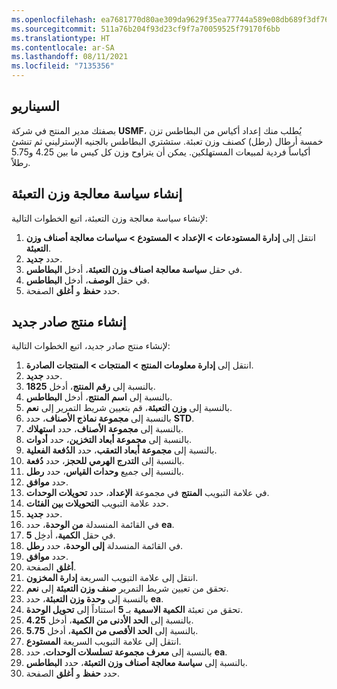 ```yaml
---
ms.openlocfilehash: ea7681770d80ae309da9629f35ea77744a589e08db689f3df769d2316d79851d
ms.sourcegitcommit: 511a76b204f93d23cf9f7a70059525f79170f6bb
ms.translationtype: HT
ms.contentlocale: ar-SA
ms.lasthandoff: 08/11/2021
ms.locfileid: "7135356"
---
```



## <a name="scenario"></a>السيناريو

بصفتك مدير المنتج في شركة **USMF**، يُطلب منك إعداد أكياس من البطاطس تزن خمسة أرطال (رطل) كصنف وزن تعبئة. ستشتري البطاطس بالجنيه الإسترليني ثم تنشئ أكياساً فردية لمبيعات المستهلكين. يمكن أن يتراوح وزن كل كيس ما بين 4.25 و5.75 رطلاً. 

## <a name="create-a-catch-weight-handling-policy"></a>إنشاء سياسة معالجة وزن التعبئة
لإنشاء سياسة معالجة وزن التعبئة، اتبع الخطوات التالية:

1. انتقل إلى **إدارة المستودعات > الإعداد > المستودع > سياسات معالجة أصناف وزن التعبئة**.
2. حدد **جديد‎**.
3. في حقل **سياسة معالجة اصناف وزن التعبئة**، أدخل **البطاطس**.
4. في حقل **الوصف**، أدخل **البطاطس**.
5. حدد **حفظ** و **أغلق** الصفحة.

## <a name="create-a-new-released-product"></a>إنشاء منتج صادر جديد 
لإنشاء منتج صادر جديد، اتبع الخطوات التالية:

1. انتقل إلى **إدارة معلومات المنتج > المنتجات > المنتجات الصادرة**.
2. حدد **جديد‎**.
3. بالنسبة إلى **رقم المنتج**، أدخل **1825**.
4. بالنسبة إلى **اسم المنتج**، أدخل **البطاطس**.
5. بالنسبة إلى **وزن التعبئة**، قم بتعيين شريط التمرير إلى **نعم**.
6. بالنسبة إلى **مجموعة نماذج الأصناف**، حدد **STD**.
7. بالنسبة إلى **مجموعة الأصناف**، حدد **استهلاك**.
8. بالنسبة إلى **مجموعة أبعاد التخزين**، حدد **أدوات**.
9. بالنسبة إلى **مجموعة أبعاد التعقب**، حدد **الدُفعة الفعلية**.
10. بالنسبة إلى **التدرج الهرمي للحجز**، حدد **دُفعة**.
11. بالنسبة إلى جميع **وحدات القياس**، حدد **رطل**.
12. حدد **موافق**.
13. في علامة التبويب **المنتج** في مجموعة **الإعداد**، حدد **تحويلات الوحدات**.
14. حدد علامة التبويب **التحويلات بين الفئات**. 
15. حدد **جديد‎**.
16. في القائمة المنسدلة **من الوحدة**، حدد **ea**.
17. في حقل **الكمية**، أدخِل **5**.
18. في القائمة المنسدلة **إلى الوحدة**، حدد **رطل**.
19. حدد **موافق**.
20. **أغلق** الصفحة.
21. انتقل إلى علامة التبويب السريعة **إدارة المخزون**.
22. تحقق من تعيين شريط التمرير **صنف وزن التعبئة** إلى **نعم**.
23. بالنسبة إلى **وحدة وزن التعبئة**، حدد **ea**.
24. تحقق من تعبئة **الكمية الاسمية** بـ **5** استناداً إلى **تحويل الوحدة**.
25. بالنسبة إلى **الحد الأدنى من الكمية**، أدخل **4.25**.
26. بالنسبة إلى **الحد الأقصى من الكمية**، أدخل **5.75**.
27. انتقل إلى علامة التبويب السريعة **المستودع**.
28. بالنسبة إلى **معرف مجموعة تسلسلات الوحدات**، حدد **ea**.
29. بالنسبة إلى **سياسة معالجة أصناف وزن التعبئة**، حدد **البطاطس**.
30. حدد **حفظ** و **أغلق** الصفحة.
